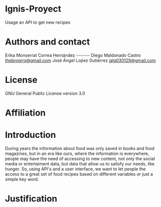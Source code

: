 # Ignis-Proyect
Usage an API to get new recipes

# Authors and contact
Erika Monserrat Correa Hernández -------
Diego Maldonado Castro thebrogrrs@gmail.com
José Ángel Loṕez Gutiérrez jalg030129@gmail.com
# License 
GNU General Public License version 3.0

# Affiliation

# Introduction 
During years the information about food was only saved in books and food magazines, but in an era like ours, where the information is everywhere, people may have the need of accessing to new content, not only the social media or entertaiment data, but data that allow us to satisfy our needs, like hunger. So, using API's and a user interface, we want to let people the access to a great set of food recipes based on different variables or just a simple key word. 

# Justification



